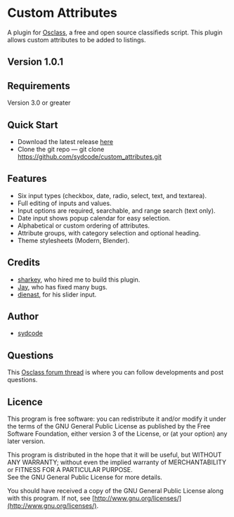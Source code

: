 Custom Attributes
=================

A plugin for [Osclass](http://osclass.org), a free and open source classifieds script.
This plugin allows custom attributes to be added to listings.

## Version 1.0.1

## Requirements
Version 3.0 or greater

## Quick Start
* Download the latest release [here](https://github.com/sydcode/custom_attributes/archive/master.zip)
* Clone the git repo — git clone https://github.com/sydcode/custom_attributes.git

## Features
* Six input types (checkbox, date, radio, select, text, and textarea).
* Full editing of inputs and values.
* Input options are required, searchable, and range search (text only). 
* Date input shows popup calendar for easy selection.
* Alphabetical or custom ordering of attributes.
* Attribute groups, with category selection and optional heading.
* Theme stylesheets (Modern, Blender).

## Credits
* [sharkey](http://forums.osclass.org/index.php?action=profile;u=11728), who hired me to build this plugin.
* [Jay](https://github.com/trains58554), who has fixed many bugs.
* [dienast](https://github.com/dienast), for his slider input.

## Author
* [sydcode](https://github.com/sydcode)

## Questions
This [Osclass forum thread](http://forums.osclass.org/plugins/%28new-plugin%29-custom-attributes/) is where you can follow developments and post questions.

## Licence
This program is free software: you can redistribute it and/or modify
it under the terms of the GNU General Public License as published by
the Free Software Foundation, either version 3 of the License, or
(at your option) any later version.

This program is distributed in the hope that it will be useful,
but WITHOUT ANY WARRANTY; without even the implied warranty of
MERCHANTABILITY or FITNESS FOR A PARTICULAR PURPOSE.  
See the GNU General Public License for more details.

You should have received a copy of the GNU General Public License
along with this program.  If not, see [http://www.gnu.org/licenses/](http://www.gnu.org/licenses/).
